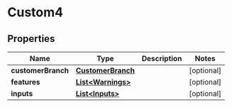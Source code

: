 

# Custom4


## Properties

| Name | Type | Description | Notes |
|------------ | ------------- | ------------- | -------------|
|**customerBranch** | [**CustomerBranch**](CustomerBranch.md) |  |  [optional] |
|**features** | [**List&lt;Warnings&gt;**](Warnings.md) |  |  [optional] |
|**inputs** | [**List&lt;Inputs&gt;**](Inputs.md) |  |  [optional] |



